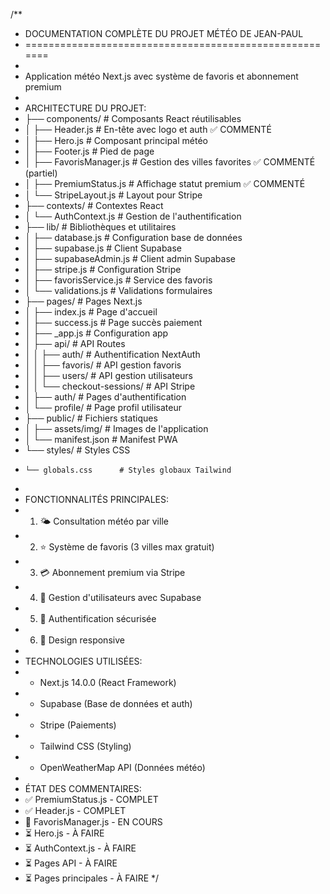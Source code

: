 /\*\*

- DOCUMENTATION COMPLÈTE DU PROJET MÉTÉO DE JEAN-PAUL
- =======================================================
-
- Application météo Next.js avec système de favoris et abonnement premium
-
- ARCHITECTURE DU PROJET:
- ├── components/ # Composants React réutilisables
- │ ├── Header.js # En-tête avec logo et auth ✅ COMMENTÉ
- │ ├── Hero.js # Composant principal météo
- │ ├── Footer.js # Pied de page
- │ ├── FavorisManager.js # Gestion des villes favorites ✅ COMMENTÉ (partiel)
- │ ├── PremiumStatus.js # Affichage statut premium ✅ COMMENTÉ
- │ └── StripeLayout.js # Layout pour Stripe
- ├── contexts/ # Contextes React
- │ └── AuthContext.js # Gestion de l'authentification
- ├── lib/ # Bibliothèques et utilitaires
- │ ├── database.js # Configuration base de données
- │ ├── supabase.js # Client Supabase
- │ ├── supabaseAdmin.js # Client admin Supabase
- │ ├── stripe.js # Configuration Stripe
- │ ├── favorisService.js # Service des favoris
- │ └── validations.js # Validations formulaires
- ├── pages/ # Pages Next.js
- │ ├── index.js # Page d'accueil
- │ ├── success.js # Page succès paiement
- │ ├── \_app.js # Configuration app
- │ ├── api/ # API Routes
- │ │ ├── auth/ # Authentification NextAuth
- │ │ ├── favoris/ # API gestion favoris
- │ │ ├── users/ # API gestion utilisateurs
- │ │ └── checkout-sessions/ # API Stripe
- │ ├── auth/ # Pages d'authentification
- │ └── profile/ # Page profil utilisateur
- ├── public/ # Fichiers statiques
- │ ├── assets/img/ # Images de l'application
- │ └── manifest.json # Manifest PWA
- └── styles/ # Styles CSS
-     └── globals.css      # Styles globaux Tailwind
-
- FONCTIONNALITÉS PRINCIPALES:
- 1.  🌤️ Consultation météo par ville
- 2.  ⭐ Système de favoris (3 villes max gratuit)
- 3.  💳 Abonnement premium via Stripe
- 4.  👤 Gestion d'utilisateurs avec Supabase
- 5.  🔐 Authentification sécurisée
- 6.  📱 Design responsive
-
- TECHNOLOGIES UTILISÉES:
- - Next.js 14.0.0 (React Framework)
- - Supabase (Base de données et auth)
- - Stripe (Paiements)
- - Tailwind CSS (Styling)
- - OpenWeatherMap API (Données météo)
-
- ÉTAT DES COMMENTAIRES:
- ✅ PremiumStatus.js - COMPLET
- ✅ Header.js - COMPLET
- 🔄 FavorisManager.js - EN COURS
- ⏳ Hero.js - À FAIRE
- ⏳ AuthContext.js - À FAIRE
- ⏳ Pages API - À FAIRE
- ⏳ Pages principales - À FAIRE
  \*/
